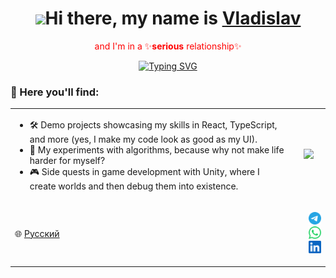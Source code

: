 <!-- markdownlint-disable MD033 MD041 -->
<p align="center">
  <h1 align="center"><img src="https://github.com/blackcater/blackcater/raw/main/images/Hi.gif" height="32"/>Hi there, my name is <a href="https://www.youtube.com/watch?v=DFSXP9Uedz4" target="_blank">Vladislav</a></h1>
</p>
<p align="center">
  <span style="color: red;">and I'm in a ✨<b>serious</b> relationship✨<span>  
</p>
<p align="center">
<a href="https://git.io/typing-svg"><img src="https://readme-typing-svg.herokuapp.com?font=Fira+Code&weight=600&size=25&duration=6000&pause=1500&color=4493F8&center=true&width=435&lines=with+ReactJS+Library;with+NextJs+framework;with+JavaScript;with+TypeScript" alt="Typing SVG" /></a>
</p>
<p align="center">
  <h3 align="start">🌟 Here you'll find:</h3>
</p>

<div align="center">
  <table>
    <tr>
      <td>
        <ul>
          <li>🛠️ Demo projects showcasing my skills in React, TypeScript, and more (yes, I make my code look as good as my UI).</li>
          <li>🧩 My experiments with algorithms, because why not make life harder for myself?</li>
          <li>🎮 Side quests in game development with Unity, where I create worlds and then debug them into existence.</li>
        </ul>
      </td>
      <td>
        <p align="center">
        <img src="https://media1.tenor.com/m/wF5RiCnfj34AAAAd/work-computer.gif" />
        </p>
      </td>
    </tr>
    <tr>
      <td>
        <p align="start">
          🌐
          <a href="README.ru.md" target="_blank">Русский</a>
        </p>
      </td>
      <td>
        <p align="end">
          <a href="https://t.me/tel_vlad">
            <img src="public/assets/telegram.svg" alt="telegram logo" width="20" />
          </a>
          <a href="https://wa.me/995579067014">
            <img src="public/assets/whatsapp.svg" alt="whatsApp logo" width="20" />
          </a>
          <a href="https://www.linkedin.com/in/vladislav-telyatnikov-02a4862ab/">
            <img src="public/assets/linkedin.svg" alt="linkedIn logo" width="20" />
          </a>
        </p>
      </td>
    </tr>
  </table>
</div>

<!-- markdownlint-enable MD033 -->


